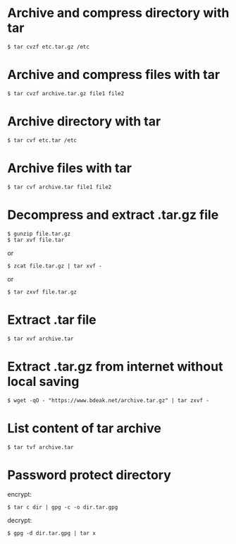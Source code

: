 # Archive and compress directory with tar

	$ tar cvzf etc.tar.gz /etc
# Archive and compress files with tar

	$ tar cvzf archive.tar.gz file1 file2
# Archive directory with tar

	$ tar cvf etc.tar /etc
# Archive files with tar

	$ tar cvf archive.tar file1 file2
# Decompress and extract .tar.gz file

	$ gunzip file.tar.gz
	$ tar xvf file.tar

or

	$ zcat file.tar.gz | tar xvf -

or

	$ tar zxvf file.tar.gz

# Extract .tar file

	$ tar xvf archive.tar
# Extract .tar.gz from internet without local saving

	$ wget -qO - "https://www.bdeak.net/archive.tar.gz" | tar zxvf -
# List content of tar archive

	$ tar tvf archive.tar
# Password protect directory

encrypt:

	$ tar c dir | gpg -c -o dir.tar.gpg

decrypt:

	$ gpg -d dir.tar.gpg | tar x

